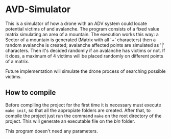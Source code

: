 # AVD-Simulator
This is a simulator of how a drone with an ADV system could locate potential victims of and avalanche. The program consists of a fixed value matrix simulating
an area of a mountain. The execution works this way: a Sector of a mountain is generated (Matrix with all '+' characters) then a random avalanche is created; 
avalanche affected points are simulated as '|' characters. Then it's decided randomly if an avalanche has victims or not. If it does, a maximum of 4 victims will 
be placed randomly on different points of a matrix.

Future implementation will simulate the drone process of searching possible victims.

## How to compile

Before compiling the project for the first time it is necessary must execute
`make init`, so that all the appropiate folders are created. After that, to compile the
project just run the command `make` on the root directory of the project.
This will generate an executable file on the *bin* folder.

This program doesn't need any parameters.
